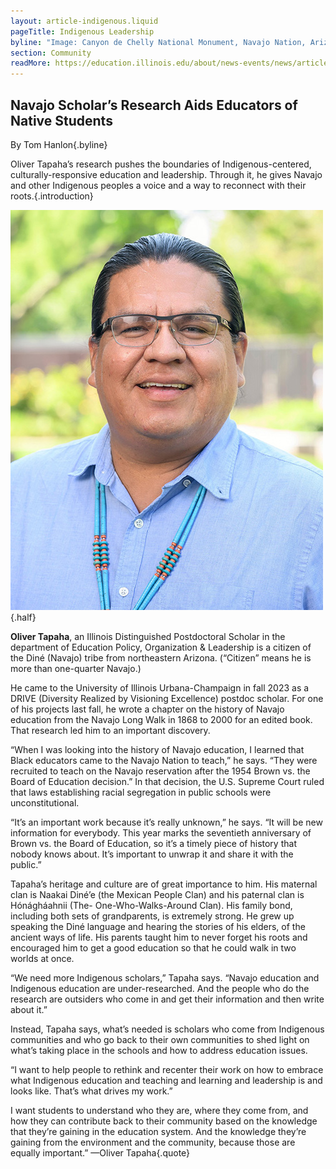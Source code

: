 ```yaml
---
layout: article-indigenous.liquid
pageTitle: Indigenous Leadership
byline: "Image: Canyon de Chelly National Monument, Navajo Nation, Arizona, USA"
section: Community
readMore: https://education.illinois.edu/about/news-events/news/article/2024/02/07/navajo-scholar-s-indigenous-leadership-research-aids-educators-of-native-students
---
```

<ilw-content width="page">


## Navajo Scholar’s Research Aids Educators of Native Students

By Tom Hanlon{.byline}

Oliver Tapaha’s research pushes the boundaries of Indigenous-centered, culturally-responsive education and leadership. Through it, he gives Navajo and other Indigenous peoples a voice and a way to reconnect with their roots.{.introduction}

![Oliver Tapaha](/img/community/tapaha.jpg){.half}

**Oliver Tapaha**, an Illinois Distinguished Postdoctoral Scholar in the department of Education Policy, Organization & Leadership is a citizen of the Diné (Navajo) tribe from northeastern Arizona. (“Citizen” means he is more than one-quarter Navajo.)

He came to the University of Illinois Urbana-Champaign in fall 2023 as a DRIVE (Diversity Realized by Visioning Excellence) postdoc scholar. For one of his projects last fall, he wrote a chapter on the history of Navajo education from the Navajo Long Walk in 1868 to 2000 for an edited book. That research led him to an important discovery.

“When I was looking into the history of Navajo education, I learned that Black educators came to the Navajo Nation to teach,” he says. “They were recruited to teach on the Navajo reservation after the 1954 Brown vs. the Board of Education decision.” In that decision, the U.S. Supreme Court ruled that laws establishing racial segregation in public schools were unconstitutional.

“It’s an important work because it’s really unknown,” he says. “It will be new information for everybody. This year marks the seventieth anniversary of Brown vs. the Board of Education, so it’s a timely piece of history that nobody knows about. It’s important to unwrap it and share it with the public.”

Tapaha’s heritage and culture are of great importance to him. His maternal clan is Naakai Diné’e (the Mexican People Clan) and his paternal clan is Hónágháahnii (The- One-Who-Walks-Around Clan). His family bond, including both sets of grandparents, is extremely strong. He grew up speaking the Diné language and hearing the stories of his elders, of the ancient ways of life. His parents taught him to never forget his roots and encouraged him to get a good education so that he could walk in two worlds at once.

“We need more Indigenous scholars,” Tapaha says. “Navajo education and Indigenous education are under-researched. And the people who do the research are outsiders who come in and get their information and then write about it.”

Instead, Tapaha says, what’s needed is scholars who come from Indigenous communities and who go back to their own communities to shed light on what’s taking place in the schools and how to address education issues.

“I want to help people to rethink and recenter their work on how to embrace what Indigenous education and teaching and learning and leadership is and looks like. That’s what drives my work.”

I want students to understand who they are, where they come from, and how they can contribute back to their community based on the knowledge that they’re gaining in the education system. And the knowledge they’re gaining from the environment and the community, because those are equally important.” —Oliver Tapaha{.quote}

</ilw-content>